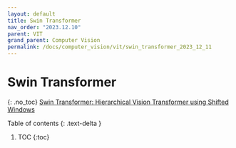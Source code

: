 ```yaml
---
layout: default
title: Swin Transformer
nav_order: "2023.12.10"
parent: VIT
grand_parent: Computer Vision
permalink: /docs/computer_vision/vit/swin_transformer_2023_12_11
---
```


# Swin Transformer
{: .no_toc}
[Swin Transformer: Hierarchical Vision Transformer using Shifted Windows](https://arxiv.org/abs/2103.14030)

Table of contents
{: .text-delta }
1. TOC
{:toc}


